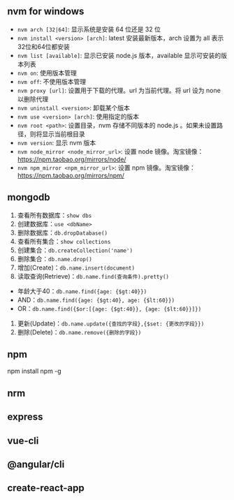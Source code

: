 ## nvm for windows
- `nvm arch [32|64]`: 显示系统是安装 64 位还是 32 位
- `nvm install <version> [arch]`: latest 安装最新版本，arch 设置为 all 表示32位和64位都安装
- `nvm list [available]`: 显示已安装 node.js 版本，available 显示可安装的版本列表
- `nvm on`: 使用版本管理
- `nvm off`: 不使用版本管理
- `nvm proxy [url]`: 设置用于下载的代理。url 为当前代理。将 url 设为 none 以删除代理
- `nvm uninstall <version>`: 卸载某个版本
- `nvm use <version> [arch]`: 使用指定的版本
- `nvm root <path>`: 设置目录，nvm 存储不同版本的 node.js 。如果未设置路径，则将显示当前根目录
- `nvm version`: 显示 nvm 版本
- `nvm node_mirror <node_mirror_url>`: 设置 node 镜像。淘宝镜像：https://npm.taobao.org/mirrors/node/
- `nvm npm_mirror <npm_mirror_url>`: 设置 npm 镜像。淘宝镜像：https://npm.taobao.org/mirrors/npm/
## mongodb
1. 查看所有数据库：`show dbs`
1. 创建数据库：`use <dbName>`
1. 删除数据库：`db.dropDatabase()`
1. 查看所有集合：`show collections`
1. 创建集合：`db.createCollection('name')`
1. 删除集合：`db.name.drop()`
1. 增加(Create)：`db.name.insert(document)`
1. 读取查询(Retrieve)：`db.name.find(查询条件).pretty()`
  - 年龄大于40：`db.name.find({age: {$gt:40}})`
  - AND：`db.name.find({age: {$gt:40}, age: {$lt:60}})`
  - OR：`db.name.find({$or:[{age: {$gt:40}}, {age: {$lt:60}}]})`
1. 更新(Update)：`db.name.update({查找的字段},{$set: {更改的字段}})`
1. 删除(Delete)：`db.name.remove({删除的字段})`
## npm 
npm install npm -g


## nrm
## express
## vue-cli
## @angular/cli
## create-react-app